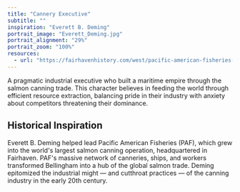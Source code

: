 ```yaml
---
title: "Cannery Executive"
subtitle: ""
inspiration: "Everett B. Deming"
portrait_image: "Everett_Deming.jpg"
portrait_alignment: "29%"
portrait_zoom: "100%"
resources:
  - url: "https://fairhavenhistory.com/west/pacific-american-fisheries-paf/"
---
```


A pragmatic industrial executive who built a maritime empire through the salmon canning trade. This character believes in feeding the world through efficient resource extraction, balancing pride in their industry with anxiety about competitors threatening their dominance.

## Historical Inspiration

Everett B. Deming helped lead Pacific American Fisheries (PAF), which grew into the world's largest salmon canning operation, headquartered in Fairhaven. PAF's massive network of canneries, ships, and workers transformed Bellingham into a hub of the global salmon trade. Deming epitomized the industrial might — and cutthroat practices — of the canning industry in the early 20th century.
